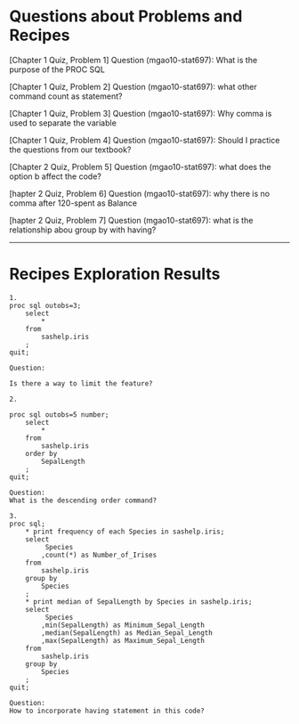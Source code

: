 
# Questions about Problems and Recipes

[Chapter 1 Quiz, Problem 1]
Question (mgao10-stat697): What is the purpose of the PROC SQL

[Chapter 1 Quiz, Problem 2]
Question (mgao10-stat697): what other command count as statement?

[Chapter 1 Quiz, Problem 3]
Question (mgao10-stat697): Why comma is used to separate the variable

[Chapter 1 Quiz, Problem 4]
Question (mgao10-stat697): Should I practice the questions from our textbook?

[Chapter 2 Quiz, Problem 5]
Question (mgao10-stat697): what does the option b affect the code?

[hapter 2 Quiz, Problem 6]
Question (mgao10-stat697): why there is no comma after 120-spent as Balance

[hapter 2 Quiz, Problem 7]
Question (mgao10-stat697): what is the relationship abou group by with having?



***



# Recipes Exploration Results



```
1. 
proc sql outobs=3;
    select
        *
    from
        sashelp.iris
    ;
quit;

Question: 

Is there a way to limit the feature?

2. 

proc sql outobs=5 number;
    select
        *
    from
        sashelp.iris
    order by
        SepalLength
    ;
quit;

Question: 
What is the descending order command?

3. 
proc sql;
    * print frequency of each Species in sashelp.iris;
    select
         Species
        ,count(*) as Number_of_Irises
    from
        sashelp.iris
    group by
        Species
    ;
    * print median of SepalLength by Species in sashelp.iris;
    select
         Species
        ,min(SepalLength) as Minimum_Sepal_Length
        ,median(SepalLength) as Median_Sepal_Length
        ,max(SepalLength) as Maximum_Sepal_Length
    from
        sashelp.iris
    group by
        Species
    ;
quit;

Question:
How to incorporate having statement in this code?








```
